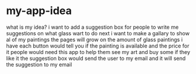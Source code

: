 # my-app-idea
what is my idea?
i want to add a suggestion box for people to write me suggestions on what glass wart to do next 
i want to make a gallary to show al of my paintings 
the pages will grow on the amount of glass paintings i have
each button would tell you if the painting is available and the price for it 
people would need this app to help them see my art and buy some if they like it
the suggestion box would send the user to my email and it will send the suggestion to my email

